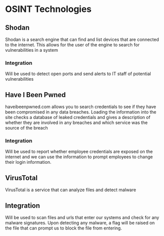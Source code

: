 # OSINT Technologies

## Shodan
Shodan is a search engine that can find and list devices that are connected to the internet. This allows for the user of the engine to search for vulnerabilities in a system

### Integration
Will be used to detect open ports and send alerts to IT staff of potential vulnerabilities

## Have I Been Pwned
haveibeenpwned.com allows you to search credentials to see if they have been compromised in any data breaches. Loading the information into the site checks a database of leaked credentials and gives a description of whether they are involved in any breaches and which service was the source of the breach

### Integration
Will be used to report whether employee credentials are exposed on the internet and we can use the information to prompt employees to change their login information.

## VirusTotal
VirusTotal is a service that can analyze files and detect malware

## Integration
Will be used to scan files and urls that enter our systems and check for any malware signatures.
Upon detecting any malware, a flag will be raised on the file that can prompt us to block the file from entering.